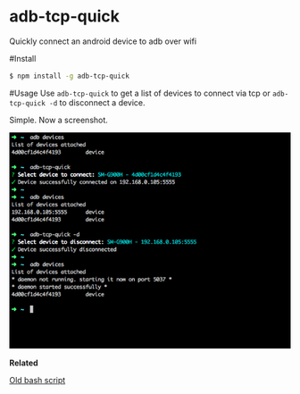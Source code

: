# adb-tcp-quick
Quickly connect an android device to adb over wifi

#Install
```bash
$ npm install -g adb-tcp-quick
```

#Usage
Use ```adb-tcp-quick``` to get a list of devices to connect via tcp 
or ```adb-tcp-quick -d``` to disconnect a device.

Simple. Now a screenshot.

<img src="https://raw.githubusercontent.com/Urucas/adb-tcp-quick/master/screen.png" />

**Related**

[Old bash script](https://github.com/Urucas/adb-tcp-quick/tree/29dd8a8fb55a7c54f2e6dee3800aa2743c36c8d2)
